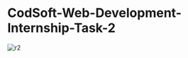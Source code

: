 # CodSoft-Web-Development-Internship-Task-2

![r2](https://github.com/HarshLahane78/CodSoft-Web-Development-Internship-Task-2/assets/138689249/63812a4c-8172-400d-9eb2-ff97c55e6785)
